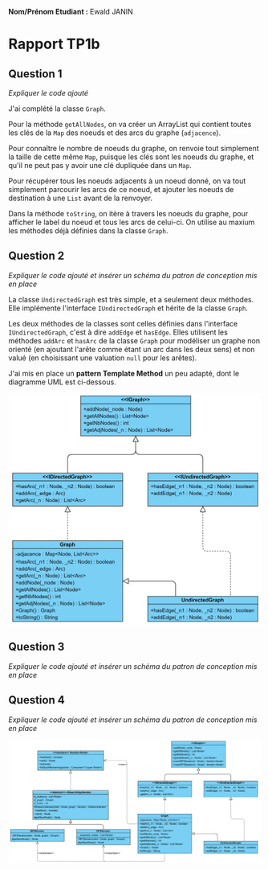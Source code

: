 **Nom/Prénom Etudiant :**
Ewald JANIN


# Rapport TP1b

## Question 1
*Expliquer le code ajouté*

J'ai complété la classe `Graph`.

Pour la méthode `getAllNodes`, on va créer un ArrayList qui contient toutes les clés de la `Map` des noeuds et des arcs du graphe (`adjacence`).

Pour connaître le nombre de noeuds du graphe, on renvoie tout simplement la taille de cette même `Map`, puisque les clés sont les noeuds du graphe, et qu'il ne peut pas y avoir une clé dupliquée dans un `Map`.

Pour récupérer tous les noeuds adjacents à un noeud donné, on va tout simplement parcourir les arcs de ce noeud, et ajouter les noeuds de destination à une `List` avant de la renvoyer.

Dans la méthode `toString`, on itère à travers les noeuds du graphe, pour afficher le label du noeud et tous les arcs de celui-ci. On utilise au maxium les méthodes déjà définies dans la classe `Graph`.


## Question 2
*Expliquer le code ajouté et insérer un schéma du patron de conception mis en place*

La classe `UndirectedGraph` est très simple, et a seulement deux méthodes. Elle implémente l'interface `IUndirectedGraph` et hérite de la classe `Graph`. 

Les deux méthodes de la classes sont celles définies dans l'interface `IUndirectedGraph`, c'est à dire `addEdge` et `hasEdge`. Elles utilisent les méthodes `addArc` et `hasArc` de la classe `Graph` pour modéliser un graphe non orienté (en ajoutant l'arête comme étant un arc dans les deux sens) et non valué (en choisissant une valuation `null` pour les arêtes).

J'ai mis en place un **pattern Template Method** un peu adapté, dont le diagramme UML est ci-dessous.

![uml_tp1b-q2](img/tp1b-q2.png)

## Question 3
*Expliquer le code ajouté et insérer un schéma du patron de conception mis en place*

## Question 4
*Expliquer le code ajouté et insérer un schéma du patron de conception mis en place*

![uml_tp1b-q3&4](img/tp1b-q3&4.png)